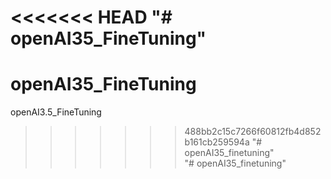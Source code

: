 <<<<<<< HEAD
"# openAI35_FineTuning" 
=======
# openAI35_FineTuning
openAI3.5_FineTuning
>>>>>>> 488bb2c15c7266f60812fb4d852b161cb259594a
"# openAI35_finetuning"  
"# openAI35_finetuning" 
